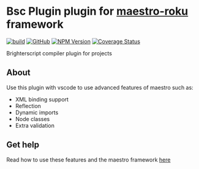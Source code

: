 
# Bsc Plugin plugin for [maestro-roku](https://github.com/georgejecook/maestro-roku) framework


[![build](https://img.shields.io/github/workflow/status/georgejecook/maestro-roku-bsc-plugin/build.svg?logo=github)](https://github.com/georgejecook/maestro-roku-bsc-plugin/actions?query=workflow%3Abuild)
[![GitHub](https://img.shields.io/github/release/georgejecook/maestro-roku-bsc-plugin.svg?style=flat-square)](https://github.com/georgejecook/maestro-roku-bsc-plugin/releases)
[![NPM Version](https://badge.fury.io/js/maestro-roku-bsc-plugin.svg?style=flat)](https://npmjs.org/package/maestro-roku-bsc-plugin)
[![Coverage Status](https://coveralls.io/repos/github/georgejecook/maestro-roku-bsc-plugin/badge.svg?branch=master)](https://coveralls.io/github/georgejecook/maestro-roku-bsc-plugin?branch=master)

Brighterscript compiler plugin for projects

## About

Use this plugin with vscode to use advanced features of maestro such as:

 - XML binding support
 - Reflection
 - Dynamic imports
 - Node classes
 - Extra validation

## Get help

Read how to use these features and the maestro framework [here](https://github.com/georgejecook/maestro-roku)